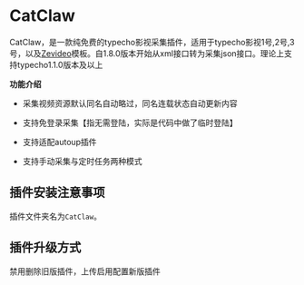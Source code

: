 # CatClaw
CatClaw，是一款纯免费的typecho影视采集插件，适用于typecho影视1号,2号,3号，以及[Zevideo](https://github.com/jrotty/Zevideo)模板。自1.8.0版本开始从xml接口转为采集json接口。理论上支持typecho1.1.0版本及以上

**功能介绍**

- 采集视频资源默认同名自动略过，同名连载状态自动更新内容 

- 支持免登录采集【指无需登陆，实际是代码中做了临时登陆】

- 支持适配autoup插件 

- 支持手动采集与定时任务两种模式

## 插件安装注意事项
插件文件夹名为`CatClaw`。

## 插件升级方式
禁用删除旧版插件，上传启用配置新版插件
